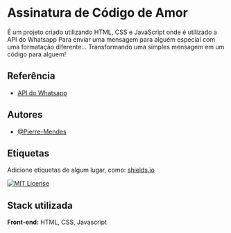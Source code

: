 
# Assinatura de Código de Amor

É um projeto criado utilizando HTML, CSS e JavaScript onde é utilizado a API do Whatsapp Para enviar uma mensagem para alguém especial com uma formatação diferente... Transformando uma simples mensagem em um código para alguem!


## Referência

 - [API do Whatsapp](https://api.whatsapp.com/)

## Autores

- [@Pierre-Mendes](https://www.github.com/Pierre-Mendes)


## Etiquetas

Adicione etiquetas de algum lugar, como: [shields.io](https://shields.io/)

[![MIT License](https://img.shields.io/badge/License-MIT-green.svg)](https://choosealicense.com/licenses/mit/)


## Stack utilizada

**Front-end:** HTML, CSS, Javascript



